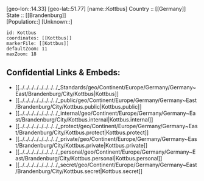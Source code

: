 ﻿---
location: [51.77,14.33] 
mapzoom: [7,12] 
mapmarker: city 
type: City
tags:
- geo/City


SpocWebEntityId: 31596
isDeleted: false
confidential: public

---
[geo-lon::14.33] 
[geo-lat::51.77] 
[name::Kottbus] 
Country :: [[Germany]]  
State :: [[Brandenburg]]  
[Population::] 
[Unknown::] 


```leaflet
id: Kottbus
coordinates: [[Kottbus]] 
markerFile: [[Kottbus]] 
defaultZoom: 11 
maxZoom: 18
```


## Confidential Links & Embeds: 
- [[../../../../../../../../_Standards/geo/Continent/Europe/Germany/Germany~East/Brandenburg/City/Kottbus|Kottbus]] 
- [[../../../../../../../../_public/geo/Continent/Europe/Germany/Germany~East/Brandenburg/City/Kottbus.public|Kottbus.public]] 
- [[../../../../../../../../_internal/geo/Continent/Europe/Germany/Germany~East/Brandenburg/City/Kottbus.internal|Kottbus.internal]] 
- [[../../../../../../../../_protect/geo/Continent/Europe/Germany/Germany~East/Brandenburg/City/Kottbus.protect|Kottbus.protect]] 
- [[../../../../../../../../_private/geo/Continent/Europe/Germany/Germany~East/Brandenburg/City/Kottbus.private|Kottbus.private]] 
- [[../../../../../../../../_personal/geo/Continent/Europe/Germany/Germany~East/Brandenburg/City/Kottbus.personal|Kottbus.personal]] 
- [[../../../../../../../../_secret/geo/Continent/Europe/Germany/Germany~East/Brandenburg/City/Kottbus.secret|Kottbus.secret]] 
